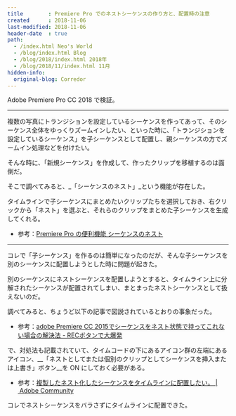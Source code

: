 ```yaml
---
title        : Premiere Pro でのネストシーケンスの作り方と、配置時の注意
created      : 2018-11-06
last-modified: 2018-11-06
header-date  : true
path:
  - /index.html Neo's World
  - /blog/index.html Blog
  - /blog/2018/index.html 2018年
  - /blog/2018/11/index.html 11月
hidden-info:
  original-blog: Corredor
---
```


Adobe Premiere Pro CC 2018 で検証。

---

複数の写真にトランジションを設定しているシーケンスを作ってあって、そのシーケンス全体をゆっくりズームインしたい、といった時に、「トランジションを設定しているシーケンス」を子シーケンスとして配置し、親シーケンスの方でズームイン処理などを付けたい。

そんな時に、「新規シーケンス」を作成して、作ったクリップを移植するのは面倒だ。

そこで調べてみると、_「シーケンスのネスト」_という機能が存在した。

タイムラインで子シーケンスにまとめたいクリップたちを選択しておき、右クリックから「ネスト」を選ぶと、それらのクリップをまとめた子シーケンスを生成してくれる。

- 参考：[Premiere Pro の便利機能 シーケンスのネスト](https://jmplanning.net/premire/242.html)

---

コレで「子シーケンス」を作るのは簡単になったのだが、そんな子シーケンスを別のシーケンスに配置しようとした時に問題が起きた。

別のシーケンスにネストシーケンスを配置しようとすると、タイムライン上に分解されたシーケンスが配置されてしまい、まとまったネストシーケンスとして扱えないのだ。

調べてみると、ちょうど以下の記事で図説されているとおりの事象だった。

- 参考：[adobe Premiere CC 2015でシーケンスをネスト状態で持ってこれない場合の解決法 - RECボタンで大爆発](http://iinuo.hatenablog.com/entry/2015/08/06/160253)

で、対処法も記載されていて、タイムコードの下にあるアイコン群の左端にあるアイコン、__「ネストとしてまたは個別のクリップとしてシーケンスを挿入または上書き」ボタン__を ON にしておく必要がある。

- 参考：[複製したネスト化したシーケンスをタイムラインに配置したい。 | Adobe Community](https://forums.adobe.com/message/9504021#9504021)

コレでネストシーケンスをバラさずにタイムラインに配置できた。
